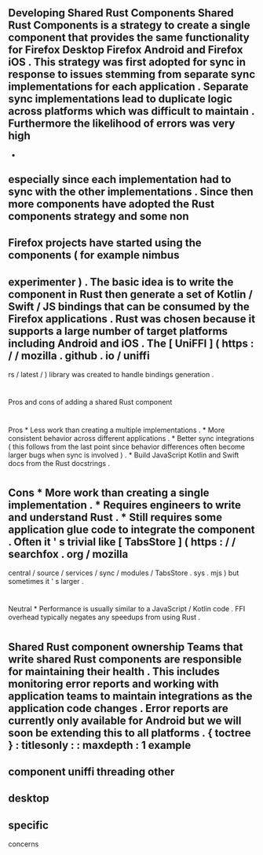 #
Developing
Shared
Rust
Components
Shared
Rust
Components
is
a
strategy
to
create
a
single
component
that
provides
the
same
functionality
for
Firefox
Desktop
Firefox
Android
and
Firefox
iOS
.
This
strategy
was
first
adopted
for
sync
in
response
to
issues
stemming
from
separate
sync
implementations
for
each
application
.
Separate
sync
implementations
lead
to
duplicate
logic
across
platforms
which
was
difficult
to
maintain
.
Furthermore
the
likelihood
of
errors
was
very
high
-
-
especially
since
each
implementation
had
to
sync
with
the
other
implementations
.
Since
then
more
components
have
adopted
the
Rust
components
strategy
and
some
non
-
Firefox
projects
have
started
using
the
components
(
for
example
nimbus
-
experimenter
)
.
The
basic
idea
is
to
write
the
component
in
Rust
then
generate
a
set
of
Kotlin
/
Swift
/
JS
bindings
that
can
be
consumed
by
the
Firefox
applications
.
Rust
was
chosen
because
it
supports
a
large
number
of
target
platforms
including
Android
and
iOS
.
The
[
UniFFI
]
(
https
:
/
/
mozilla
.
github
.
io
/
uniffi
-
rs
/
latest
/
)
library
was
created
to
handle
bindings
generation
.
#
#
Pros
and
cons
of
adding
a
shared
Rust
component
#
#
#
Pros
*
Less
work
than
creating
a
multiple
implementations
.
*
More
consistent
behavior
across
different
applications
.
*
Better
sync
integrations
(
this
follows
from
the
last
point
since
behavior
differences
often
become
larger
bugs
when
sync
is
involved
)
.
*
Build
JavaScript
Kotlin
and
Swift
docs
from
the
Rust
docstrings
.
#
#
#
Cons
*
More
work
than
creating
a
single
implementation
.
*
Requires
engineers
to
write
and
understand
Rust
.
*
Still
requires
some
application
glue
code
to
integrate
the
component
.
Often
it
'
s
trivial
like
[
TabsStore
]
(
https
:
/
/
searchfox
.
org
/
mozilla
-
central
/
source
/
services
/
sync
/
modules
/
TabsStore
.
sys
.
mjs
)
but
sometimes
it
'
s
larger
.
#
#
#
Neutral
*
Performance
is
usually
similar
to
a
JavaScript
/
Kotlin
code
.
FFI
overhead
typically
negates
any
speedups
from
using
Rust
.
#
#
Shared
Rust
component
ownership
Teams
that
write
shared
Rust
components
are
responsible
for
maintaining
their
health
.
This
includes
monitoring
error
reports
and
working
with
application
teams
to
maintain
integrations
as
the
application
code
changes
.
Error
reports
are
currently
only
available
for
Android
but
we
will
soon
be
extending
this
to
all
platforms
.
{
toctree
}
:
titlesonly
:
:
maxdepth
:
1
example
-
component
uniffi
threading
other
-
desktop
-
specific
-
concerns
